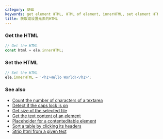 ```yaml
---
category: 基础
keywords: get element HTML, HTML of element, innerHTML, set element HTML
title: 获取或设置元素的HTML
---
```


### Get the HTML

```js
// Get the HTML
const html = ele.innerHTML;
```

### Set the HTML

```js
// Set the HTML
ele.innerHTML = '<h1>Hello World!</h1>';
```

### See also

-   [Count the number of characters of a textarea](/count-the-number-of-characters-of-a-textarea)
-   [Detect if the caps lock is on](/detect-if-the-caps-lock-is-on)
-   [Get size of the selected file](/get-size-of-the-selected-file)
-   [Get the text content of an element](/get-the-text-content-of-an-element)
-   [Placeholder for a contenteditable element](/placeholder-for-a-contenteditable-element)
-   [Sort a table by clicking its headers](/sort-a-table-by-clicking-its-headers)
-   [Strip html from a given text](/strip-html-from-a-given-text)

